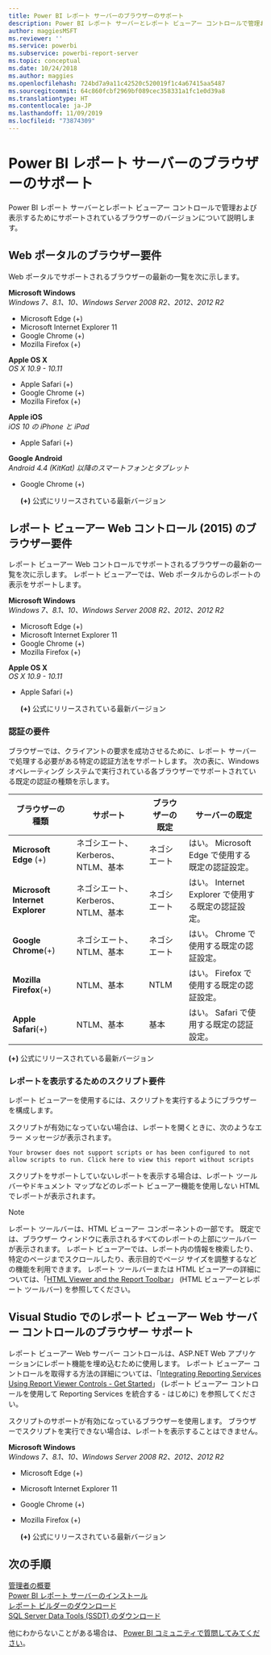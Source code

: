 ```yaml
---
title: Power BI レポート サーバーのブラウザーのサポート
description: Power BI レポート サーバーとレポート ビューアー コントロールで管理および表示するためにサポートされているブラウザーのバージョンについて説明します。
author: maggiesMSFT
ms.reviewer: ''
ms.service: powerbi
ms.subservice: powerbi-report-server
ms.topic: conceptual
ms.date: 10/24/2018
ms.author: maggies
ms.openlocfilehash: 724bd7a9a11c42520c520019f1c4a67415aa5487
ms.sourcegitcommit: 64c860fcbf2969bf089cec358331a1fc1e0d39a8
ms.translationtype: HT
ms.contentlocale: ja-JP
ms.lasthandoff: 11/09/2019
ms.locfileid: "73874309"
---
```

# <a name="browser-support-for-power-bi-report-server"></a>Power BI レポート サーバーのブラウザーのサポート
Power BI レポート サーバーとレポート ビューアー コントロールで管理および表示するためにサポートされているブラウザーのバージョンについて説明します。

## <a name="browser-requirements-for-the-web-portal"></a>Web ポータルのブラウザー要件
Web ポータルでサポートされるブラウザーの最新の一覧を次に示します。

**Microsoft Windows**  
*Windows 7、8.1、10、Windows Server 2008 R2、2012、2012 R2*

* Microsoft Edge (+)
* Microsoft Internet Explorer 11
* Google Chrome (+)
* Mozilla Firefox (+)

**Apple OS X**  
*OS X 10.9 - 10.11*

* Apple Safari (+)
* Google Chrome (+)
* Mozilla Firefox (+)

**Apple iOS**  
*iOS 10 の iPhone と iPad*

* Apple Safari (+)

**Google Android**  
*Android 4.4 (KitKat) 以降のスマートフォンとタブレット*

* Google Chrome (+)
  
  **(+)** 公式にリリースされている最新バージョン

## <a name="browser-requirements-for-the-report-viewer-web-control-2015"></a>レポート ビューアー Web コントロール (2015) のブラウザー要件
レポート ビューアー Web コントロールでサポートされるブラウザーの最新の一覧を次に示します。 レポート ビューアーでは、Web ポータルからのレポートの表示をサポートします。

**Microsoft Windows**  
*Windows 7、8.1、10、Windows Server 2008 R2、2012、2012 R2*

* Microsoft Edge (+)
* Microsoft Internet Explorer 11
* Google Chrome (+)
* Mozilla Firefox (+)

**Apple OS X**  
*OS X 10.9 - 10.11*

* Apple Safari (+)
  
  **(+)** 公式にリリースされている最新バージョン

### <a name="authentication-requirements"></a>認証の要件
ブラウザーでは、クライアントの要求を成功させるために、レポート サーバーで処理する必要がある特定の認証方法をサポートします。 次の表に、Windows オペレーティング システムで実行されている各ブラウザーでサポートされている既定の認証の種類を示します。

| **ブラウザーの種類** | **サポート** | **ブラウザーの既定** | **サーバーの既定** |
| --- | --- | --- | --- |
| **Microsoft Edge** (+) |ネゴシエート、Kerberos、NTLM、基本 |ネゴシエート |はい。 Microsoft Edge で使用する既定の認証設定。 |
| **Microsoft Internet Explorer** |ネゴシエート、Kerberos、NTLM、基本 |ネゴシエート |はい。 Internet Explorer で使用する既定の認証設定。 |
| **Google Chrome**(+) |ネゴシエート、NTLM、基本 |ネゴシエート |はい。 Chrome で使用する既定の認証設定。 |
| **Mozilla Firefox**(+) |NTLM、基本 |NTLM |はい。 Firefox で使用する既定の認証設定。 |
| **Apple Safari**(+) |NTLM、基本 |基本 |はい。 Safari で使用する既定の認証設定。 |

 **(+)** 公式にリリースされている最新バージョン

### <a name="script-requirements-for-viewing-reports"></a>レポートを表示するためのスクリプト要件
レポート ビューアーを使用するには、スクリプトを実行するようにブラウザーを構成します。

スクリプトが有効になっていない場合は、レポートを開くときに、次のようなエラー メッセージが表示されます。

```
Your browser does not support scripts or has been configured to not allow scripts to run. Click here to view this report without scripts
```

 スクリプトをサポートしていないレポートを表示する場合は、レポート ツールバーやドキュメント マップなどのレポート ビューアー機能を使用しない HTML でレポートが表示されます。

> [!NOTE]
> レポート ツールバーは、HTML ビューアー コンポーネントの一部です。 既定では、ブラウザー ウィンドウに表示されるすべてのレポートの上部にツールバーが表示されます。 レポート ビューアーでは、レポート内の情報を検索したり、特定のページまでスクロールしたり、表示目的でページ サイズを調整するなどの機能を利用できます。 レポート ツールバーまたは HTML ビューアーの詳細については、「[HTML Viewer and the Report Toolbar](https://docs.microsoft.com/sql/reporting-services/html-viewer-and-the-report-toolbar)」 (HTML ビューアーとレポート ツールバー) を参照してください。
> 
> 

## <a name="browser-support-for-report-viewer-web-server-controls-in-visual-studio"></a>Visual Studio でのレポート ビューアー Web サーバー コントロールのブラウザー サポート
レポート ビューアー Web サーバー コントロールは、ASP.NET Web アプリケーションにレポート機能を埋め込むために使用します。 レポート ビューアー コントロールを取得する方法の詳細については、「[Integrating Reporting Services Using Report Viewer Controls - Get Started](https://docs.microsoft.com/sql/reporting-services/application-integration/integrating-reporting-services-using-reportviewer-controls-get-started)」 (レポート ビューアー コントロールを使用して Reporting Services を統合する - はじめに) を参照してください。

スクリプトのサポートが有効になっているブラウザーを使用します。 ブラウザーでスクリプトを実行できない場合は、レポートを表示することはできません。

**Microsoft Windows**  
*Windows 7、8.1、10、Windows Server 2008 R2、2012、2012 R2*

* Microsoft Edge (+)
* Microsoft Internet Explorer 11
* Google Chrome (+)
* Mozilla Firefox (+)
  
  **(+)** 公式にリリースされている最新バージョン

## <a name="next-steps"></a>次の手順
[管理者の概要](admin-handbook-overview.md)  
[Power BI レポート サーバーのインストール](install-report-server.md)  
[レポート ビルダーのダウンロード](https://www.microsoft.com/download/details.aspx?id=53613)  
[SQL Server Data Tools (SSDT) のダウンロード](https://go.microsoft.com/fwlink/?LinkID=616714)

他にわからないことがある場合は、 [Power BI コミュニティで質問してみてください](https://community.powerbi.com/)。

